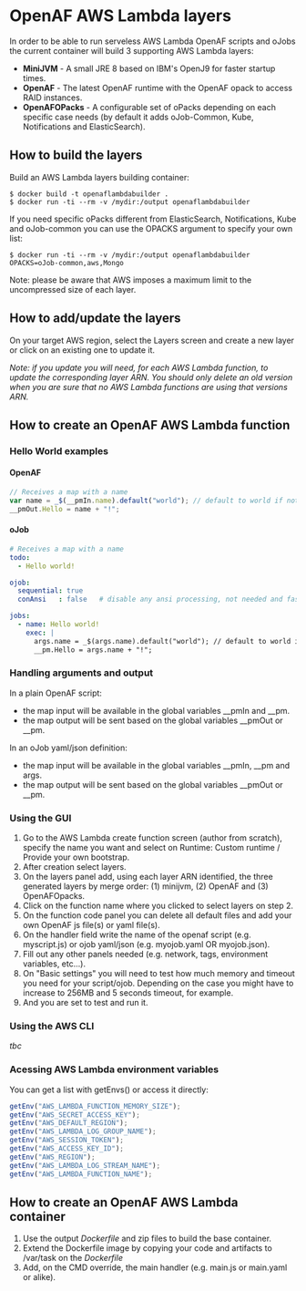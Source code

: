 # OpenAF AWS Lambda layers

In order to be able to run serveless AWS Lambda OpenAF scripts and oJobs the current container will build 3 supporting AWS Lambda layers:

  * **MiniJVM** - A small JRE 8 based on IBM's OpenJ9 for faster startup times.
  * **OpenAF** - The latest OpenAF runtime with the OpenAF opack to access RAID instances.
  * **OpenAFOPacks** - A configurable set of oPacks depending on each specific case needs (by default it adds oJob-Common, Kube, Notifications and ElasticSearch).

## How to build the layers

Build an AWS Lambda layers building container:

````
$ docker build -t openaflambdabuilder .
$ docker run -ti --rm -v /mydir:/output openaflambdabuilder
````

If you need specific oPacks different from ElasticSearch, Notifications, Kube and oJob-common you can use the OPACKS argument to specify your own list:

````
$ docker run -ti --rm -v /mydir:/output openaflambdabuilder OPACKS=oJob-common,aws,Mongo
````

Note: please be aware that AWS imposes a maximum limit to the uncompressed size of each layer.

## How to add/update the layers

On your target AWS region, select the Layers screen and create a new layer or click on an existing one to update it.

*Note: if you update you will need, for each AWS Lambda function, to update the corresponding layer ARN. You should only delete an old version when you are sure that no AWS Lambda functions are using that versions ARN.*

## How to create an OpenAF AWS Lambda function

### Hello World examples

#### OpenAF

````javascript
// Receives a map with a name
var name = _$(__pmIn.name).default("world"); // default to world if not provided
__pmOut.Hello = name + "!";
````

#### oJob

````yaml
# Receives a map with a name
todo:
  - Hello world!

ojob:
  sequential: true
  conAnsi   : false   # disable any ansi processing, not needed and faster

jobs:
  - name: Hello world!
    exec: |
      args.name = _$(args.name).default("world"); // default to world if not provided
      __pm.Hello = args.name + "!";
````

### Handling arguments and output

In a plain OpenAF script:
* the map input will be available in the global variables __pmIn and __pm.
* the map output will be sent based on the global variables __pmOut or __pm.

In an oJob yaml/json definition:
* the map input will be available in the global variables __pmIn, __pm and args.
* the map output will be sent based on the global variables __pmOut or __pm.

### Using the GUI

1. Go to the AWS Lambda create function screen (author from scratch), specify the name you want and select on Runtime: Custom runtime / Provide your own bootstrap.
2. After creation select layers.
3. On the layers panel add, using each layer ARN identified, the three generated layers by merge order: (1) minijvm, (2) OpenAF and (3) OpenAFOpacks.
4. Click on the function name where you clicked to select layers on step 2.
5. On the function code panel you can delete all default files and add your own OpenAF js file(s) or yaml file(s).
6. On the handler field write the name of the openaf script (e.g. myscript.js) or ojob yaml/json (e.g. myojob.yaml OR myojob.json).
7. Fill out any other panels needed (e.g. network, tags, environment variables, etc...).
8. On "Basic settings" you will need to test how much memory and timeout you need for your script/ojob. Depending on the case you might have to increase to 256MB and 5 seconds timeout, for example.
9. And you are set to test and run it.

### Using the AWS CLI

*tbc*

### Acessing AWS Lambda environment variables 

You can get a list with getEnvs() or access it directly:

````javascript
getEnv("AWS_LAMBDA_FUNCTION_MEMORY_SIZE");
getEnv("AWS_SECRET_ACCESS_KEY");
getEnv("AWS_DEFAULT_REGION");
getEnv("AWS_LAMBDA_LOG_GROUP_NAME");
getEnv("AWS_SESSION_TOKEN");
getEnv("AWS_ACCESS_KEY_ID");
getEnv("AWS_REGION");
getEnv("AWS_LAMBDA_LOG_STREAM_NAME");
getEnv("AWS_LAMBDA_FUNCTION_NAME");
````

## How to create an OpenAF AWS Lambda container

1. Use the output _Dockerfile_ and zip files to build the base container.
2. Extend the Dockerfile image by copying your code and artifacts to /var/task on the _Dockerfile_
3. Add, on the CMD override, the main handler (e.g. main.js or main.yaml or alike).

